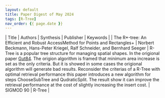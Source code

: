 ```yaml
---
layout: default
title: Paper Digest of May 2024
tags: [R-Tree]
nav_order: {{ page.date }}
---
```


| Title                                                                         | Authors                                                                   | Synthesis                                                                                                                                                                                                                                                                                                                                                                                                                                                                                                                                                                                                   | Publisher | Keywords |
| The R\*-tree: An Efficient and Robust AccessMethod for Points and Rectangles+ | Norbert Beckmann, Hans-Peter Kriegel, Ralf Schneider, and Bernhard Seeger | R-Tree is a popular tree structure for managing spatial shapes. In the origional paper [Gut84](http://www-db.deis.unibo.it/courses/SI-LS/papers/Gut84.pdf). The origion algorithm is framed that minimum area increase is set as the only criteria. But it is showed in some cases the origional algorithm will generate bad results. Reconsider the criterias of a R-Tree with optimal retrieval performance this paper introduces a new algorithm for steps ChooseSubTree and QudraticSplit. The result show it can improve the retrieval performance at the cost of slightly increasing the insert cost. | SIGMOD 90 | R-Tree   |
